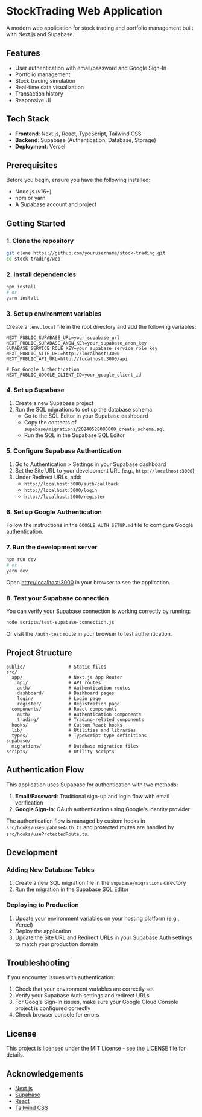 # StockTrading Web Application

A modern web application for stock trading and portfolio management built with Next.js and Supabase.

## Features

- User authentication with email/password and Google Sign-In
- Portfolio management
- Stock trading simulation
- Real-time data visualization
- Transaction history
- Responsive UI

## Tech Stack

- **Frontend**: Next.js, React, TypeScript, Tailwind CSS
- **Backend**: Supabase (Authentication, Database, Storage)
- **Deployment**: Vercel

## Prerequisites

Before you begin, ensure you have the following installed:

- Node.js (v16+)
- npm or yarn
- A Supabase account and project

## Getting Started

### 1. Clone the repository

```bash
git clone https://github.com/yourusername/stock-trading.git
cd stock-trading/web
```

### 2. Install dependencies

```bash
npm install
# or
yarn install
```

### 3. Set up environment variables

Create a `.env.local` file in the root directory and add the following variables:

```
NEXT_PUBLIC_SUPABASE_URL=your_supabase_url
NEXT_PUBLIC_SUPABASE_ANON_KEY=your_supabase_anon_key
SUPABASE_SERVICE_ROLE_KEY=your_supabase_service_role_key
NEXT_PUBLIC_SITE_URL=http://localhost:3000
NEXT_PUBLIC_API_URL=http://localhost:3000/api

# For Google Authentication
NEXT_PUBLIC_GOOGLE_CLIENT_ID=your_google_client_id
```

### 4. Set up Supabase

1. Create a new Supabase project
2. Run the SQL migrations to set up the database schema:
   - Go to the SQL Editor in your Supabase dashboard
   - Copy the contents of `supabase/migrations/20240528000000_create_schema.sql`
   - Run the SQL in the Supabase SQL Editor

### 5. Configure Supabase Authentication

1. Go to Authentication > Settings in your Supabase dashboard
2. Set the Site URL to your development URL (e.g., `http://localhost:3000`)
3. Under Redirect URLs, add:
   - `http://localhost:3000/auth/callback`
   - `http://localhost:3000/login`
   - `http://localhost:3000/register`

### 6. Set up Google Authentication

Follow the instructions in the `GOOGLE_AUTH_SETUP.md` file to configure Google authentication.

### 7. Run the development server

```bash
npm run dev
# or
yarn dev
```

Open [http://localhost:3000](http://localhost:3000) in your browser to see the application.

### 8. Test your Supabase connection

You can verify your Supabase connection is working correctly by running:

```bash
node scripts/test-supabase-connection.js
```

Or visit the `/auth-test` route in your browser to test authentication.

## Project Structure

```
public/                # Static files
src/
  app/                 # Next.js App Router
    api/               # API routes
    auth/              # Authentication routes
    dashboard/         # Dashboard pages
    login/             # Login page
    register/          # Registration page
  components/          # React components
    auth/              # Authentication components
    trading/           # Trading-related components
  hooks/               # Custom React hooks
  lib/                 # Utilities and libraries
  types/               # TypeScript type definitions
supabase/
  migrations/          # Database migration files
scripts/               # Utility scripts
```

## Authentication Flow

This application uses Supabase for authentication with two methods:

1. **Email/Password**: Traditional sign-up and login flow with email verification
2. **Google Sign-In**: OAuth authentication using Google's identity provider

The authentication flow is managed by custom hooks in `src/hooks/useSupabaseAuth.ts` and protected routes are handled by `src/hooks/useProtectedRoute.ts`.

## Development

### Adding New Database Tables

1. Create a new SQL migration file in the `supabase/migrations` directory
2. Run the migration in the Supabase SQL Editor

### Deploying to Production

1. Update your environment variables on your hosting platform (e.g., Vercel)
2. Deploy the application
3. Update the Site URL and Redirect URLs in your Supabase Auth settings to match your production domain

## Troubleshooting

If you encounter issues with authentication:

1. Check that your environment variables are correctly set
2. Verify your Supabase Auth settings and redirect URLs
3. For Google Sign-In issues, make sure your Google Cloud Console project is configured correctly
4. Check browser console for errors

## License

This project is licensed under the MIT License - see the LICENSE file for details.

## Acknowledgements

- [Next.js](https://nextjs.org/)
- [Supabase](https://supabase.com/)
- [React](https://reactjs.org/)
- [Tailwind CSS](https://tailwindcss.com/)
